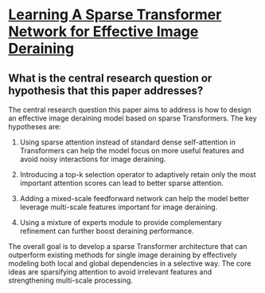 # [Learning A Sparse Transformer Network for Effective Image Deraining](https://arxiv.org/abs/2303.11950)

## What is the central research question or hypothesis that this paper addresses?

 The central research question this paper aims to address is how to design an effective image deraining model based on sparse Transformers. The key hypotheses are:

1) Using sparse attention instead of standard dense self-attention in Transformers can help the model focus on more useful features and avoid noisy interactions for image deraining. 

2) Introducing a top-k selection operator to adaptively retain only the most important attention scores can lead to better sparse attention.

3) Adding a mixed-scale feedforward network can help the model better leverage multi-scale features important for image deraining.

4) Using a mixture of experts module to provide complementary refinement can further boost deraining performance.

The overall goal is to develop a sparse Transformer architecture that can outperform existing methods for single image deraining by effectively modeling both local and global dependencies in a selective way. The core ideas are sparsifying attention to avoid irrelevant features and strengthening multi-scale processing.
